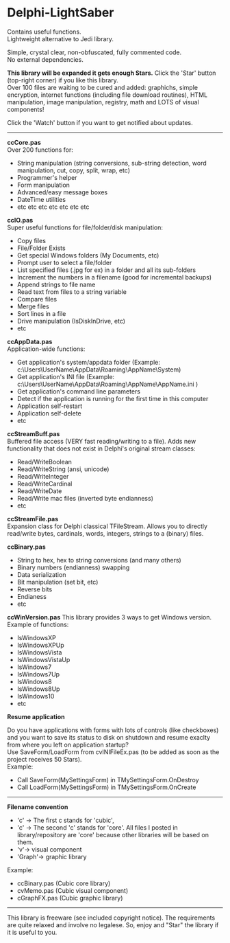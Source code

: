 # Delphi-LightSaber  
Contains useful functions.   
Lightweight alternative to Jedi library.   

Simple, crystal clear, non-obfuscated, fully commented code.   
No external dependencies.   
  
**This library will be expanded it gets enough Stars.** Click the 'Star' button (top-right corner) if you like this library.  
Over 100 files are waiting to be cured and added: graphichs, simple encryption, internet functions (including file download routines), HTML manipulation, image manipulation, registry, math and LOTS of visual components!

Click the 'Watch' button if you want to get notified about updates.  
_________________


**ccCore.pas**  
  Over 200 functions for:  
- String manipulation (string conversions, sub-string detection, word manipulation, cut, copy, split, wrap, etc)  
- Programmer's helper  
- Form manipulation  
- Advanced/easy message boxes  
- DateTime utilities  
- etc etc etc etc etc etc etc 
    
    
**ccIO.pas**  
  Super useful functions for file/folder/disk manipulation:  
- Copy files   
- File/Folder Exists    
- Get special Windows folders (My Documents, etc)  
- Prompt user to select a file/folder  
- List specified files (.jpg for ex) in a folder and all its sub-folders  
- Increment the numbers in a filename (good for incremental backups)  
- Append strings to file name  
- Read text from files to a string variable  
- Compare files  
- Merge files  
- Sort lines in a file  
- Drive manipulation (IsDiskInDrive, etc)    
- etc  
     
**ccAppData.pas**  
  Application-wide functions:  
- Get application's system/appdata folder  (Example: c:\Users\UserName\AppData\Roaming\AppName\System\)
- Get application's INI file  (Example: c:\Users\UserName\AppData\Roaming\AppName\AppName.ini )
- Get application's command line parameters  
- Detect if the application is running for the first time in this computer  
- Application self-restart  
- Application self-delete  
- etc   
     
**ccStreamBuff.pas**  
     Buffered file access (VERY fast reading/writing to a file). 
     Adds new functionality that does not exist in Delphi's original stream classes:
- Read/WriteBoolean
- Read/WriteString (ansi, unicode)
- Read/WriteInteger
- Read/WriteCardinal
- Read/WriteDate
- Read/Write mac files (inverted byte endianness) 
- etc   
     
**ccStreamFile.pas**  
     Expansion class for Delphi classical TFileStream. Allows you to directly read/write bytes, cardinals, words, integers, strings to a (binary) files.  
     
**ccBinary.pas**  
- String to hex, hex to string conversions (and many others)  
- Binary numbers (endianness) swapping  
- Data serialization  
- Bit manipulation (set bit, etc)  
- Reverse bits  
- Endianess
- etc   

**ccWinVersion.pas**
     This library provides 3 ways to get Windows version.  
     Example of functions:   
- IsWindowsXP  
- IsWindowsXPUp  
- IsWindowsVista    
- IsWindowsVistaUp  
- IsWindows7  
- IsWindows7Up  
- IsWindows8  
- IsWindows8Up  
- IsWindows10  
- etc   

**Resume application**

Do you have applications with forms with lots of controls (like checkboxes) and you want to save its status to disk on shutdown and resume exaclty from where you left on application startup?    
Use SaveForm/LoadForm from cvINIFileEx.pas (to be added as soon as the project receives 50 Stars).  
Example:   
- Call SaveForm(MySettingsForm) in TMySettingsForm.OnDestroy     
- Call LoadForm(MySettingsForm) in TMySettingsForm.OnCreate      

 
_____

**Filename convention**  
  
- 'c' -> The first c stands for 'cubic', 
- 'c' -> The second 'c' stands for 'core'.  All files I posted in library/repository are 'core' because other libraries will be based on them.  
- 'v'-> visual component 
- 'Graph'-> graphic library  

Example:   
- ccBinary.pas  (Cubic core library)
- cvMemo.pas    (Cubic visual component)
- cGraphFX.pas  (Cubic graphic library) 
  
_____

This library is freeware (see included copyright notice). The requirements are quite relaxed and involve no legalese. 
So, enjoy and "Star" the library if it is useful to you.
